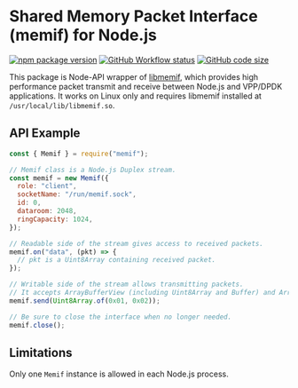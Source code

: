 # Shared Memory Packet Interface (memif) for Node.js

[![npm package version](https://img.shields.io/npm/v/memif)](https://www.npmjs.com/package/memif) [![GitHub Workflow status](https://img.shields.io/github/workflow/status/yoursunny/node-memif/build?style=flat)](https://github.com/yoursunny/node-memif/actions) [![GitHub code size](https://img.shields.io/github/languages/code-size/yoursunny/node-memif?style=flat)](https://github.com/yoursunny/node-memif)

This package is Node-API wrapper of [libmemif](https://docs.fd.io/vpp/21.06/dc/dea/libmemif_doc.html), which provides high performance packet transmit and receive between Node.js and VPP/DPDK applications.
It works on Linux only and requires libmemif installed at `/usr/local/lib/libmemif.so`.

## API Example

```js
const { Memif } = require("memif");

// Memif class is a Node.js Duplex stream.
const memif = new Memif({
  role: "client",
  socketName: "/run/memif.sock",
  id: 0,
  dataroom: 2048,
  ringCapacity: 1024,
});

// Readable side of the stream gives access to received packets.
memif.on("data", (pkt) => {
  // pkt is a Uint8Array containing received packet.
});

// Writable side of the stream allows transmitting packets.
// It accepts ArrayBufferView (including Uint8Array and Buffer) and ArrayBuffer.
memif.send(Uint8Array.of(0x01, 0x02));

// Be sure to close the interface when no longer needed.
memif.close();
```

## Limitations

Only one `Memif` instance is allowed in each Node.js process.
